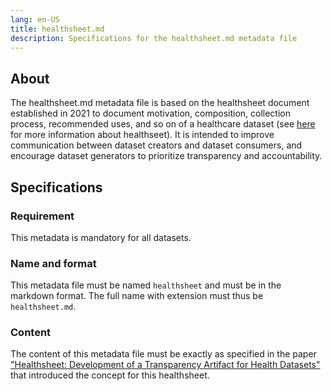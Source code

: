 ```yaml
---
lang: en-US
title: healthsheet.md
description: Specifications for the healthsheet.md metadata file
---
```


## About

The healthsheet.md metadata file is based on the healthsheet document established in 2021 to document motivation, composition, collection process, recommended uses, and so on of a healthcare dataset (see [here](https://doi.org/10.1145/3531146.3533239) for more information about healthseet). It is intended to improve communication between dataset creators and dataset consumers, and encourage dataset generators to prioritize transparency and accountability.

## Specifications

### Requirement

This metadata is mandatory for all datasets.

### Name and format

This metadata file must be named `healthsheet` and must be in the markdown format. The full name with extension must thus be `healthsheet.md`.

### Content

The content of this metadata file must be exactly as specified in the paper ["Healthsheet: Development of a Transparency Artifact for Health Datasets"](https://doi.org/10.1145/3531146.3533239) that introduced the concept for this healthsheet.
